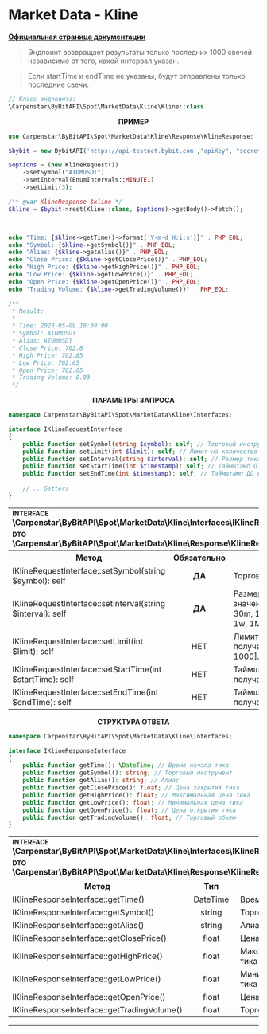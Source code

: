 # Market Data - Kline
<b>[Официальная страница документации](https://bybit-exchange.github.io/docs/spot/public/kline)</b>

> Эндпоинт возвращает результаты только последних 1000 свечей независимо от того, какой интервал указан.

> Если startTime и endTime не указаны, будут отправлены только последние свечи.


```php
// Класс эндпоинта:
\Carpenstar\ByBitAPI\Spot\MarketData\Kline\Kline::class
```

<p align="center" width="100%"><b>ПРИМЕР</b></p>

```php
use Carpenstar\ByBitAPI\Spot\MarketData\Kline\Response\KlineResponse;

$bybit = new BybitAPI('https://api-testnet.bybit.com',"apiKey", "secret");

$options = (new KlineRequest())
    ->setSymbol("ATOMUSDT")
    ->setInterval(EnumIntervals::MINUTE1)
    ->setLimit(3);

/** @var KlineResponse $kline */
$kline = $bybit->rest(Kline::class, $options)->getBody()->fetch();



echo "Time: {$kline->getTime()->format('Y-m-d H:i:s')}" . PHP_EOL;
echo "Symbol: {$kline->getSymbol()}" . PHP_EOL;
echo "Alias: {$kline->getAlias()}" . PHP_EOL;
echo "Close Price: {$kline->getClosePrice()}" . PHP_EOL;
echo "High Price: {$kline->getHighPrice()}" . PHP_EOL;
echo "Low Price: {$kline->getLowPrice()}" . PHP_EOL;
echo "Open Price: {$kline->getOpenPrice()}" . PHP_EOL;
echo "Trading Volume: {$kline->getTradingVolume()}" . PHP_EOL;

/**
 * Result:
 *
 * Time: 2023-05-09 18:30:00
 * Symbol: ATOMUSDT
 * Alias: ATOMUSDT
 * Close Price: 702.8
 * High Price: 702.85
 * Low Price: 702.65
 * Open Price: 702.65
 * Trading Volume: 0.03
 */
```

<p align="center" width="100%"><b>ПАРАМЕТРЫ ЗАПРОСА</b></p>

```php
namespace Carpenstar\ByBitAPI\Spot\MarketData\Kline\Interfaces;

interface IKlineRequestInterface
{
    public function setSymbol(string $symbol): self; // Торговый инструмент
    public function setLimit(int $limit): self; // Лимит на количество получаемых тиков. [1, 1000]. По умолчанию: 1000
    public function setInterval(string $interval): self; // Размер тика. Доступные значения: 1m, 3m, 5m, 15m, 30m, 1h, 2h, 4h, 6h, 12, 1d, 1w, 1M
    public function setStartTime(int $timestamp): self; // Таймштамп ОТ которого получаем срез данных
    public function setEndTime(int $timestamp): self; // Таймштамп ДО которого получаем срез данных
    
    // .. Getters
}
```
<table style="width: 100%">
  <tr>
    <td colspan="3">
        <sup><b>INTERFACE</b></sup> <br />
        <b>\Carpenstar\ByBitAPI\Spot\MarketData\Kline\Interfaces\IKlineRequestInterface::class</b>
    </td>
  </tr>
  <tr>
    <td colspan="3">
        <sup><b>DTO</b></sup> <br />
        <b>\Carpenstar\ByBitAPI\Spot\MarketData\Kline\Response\KlineResponse::class</b>
    </td>
  </tr>
  <tr>
    <th style="width: 40%; text-align: center">Метод</th>
    <th style="width: 10%; text-align: center">Обязательно</th>
    <th style="width: 50%; text-align: center">Описание</th>
  </tr>
  <tr>
    <td>IKlineRequestInterface::setSymbol(string $symbol): self</td>
    <td style="text-align: center"><b>ДА</b></td>
    <td> Торговый инструмент</td>
  </tr>
  <tr>
    <td>IKlineRequestInterface::setInterval(string $interval): self</td>
    <td style="text-align: center"><b>ДА</b></td>
    <td> 
        Размер тика. Доступные значения: 1m, 3m, 5m, 15m, 30m, 1h, 2h, 4h, 6h, 12, 1d, 1w, 1M
    </td>
  </tr>
  <tr>
    <td>IKlineRequestInterface::setLimit(int $limit): self</td>
    <td style="text-align: center">НЕТ</td>
    <td> Лимит на количество получаемых тиков. [1, 1000]. По умолчанию: 1000 </td>
  </tr>
  <tr>
    <td>IKlineRequestInterface::setStartTime(int $startTime): self</td>
    <td style="text-align: center">НЕТ</td>
    <td> Таймштамп ОТ которого получаем срез данных </td>
  </tr>
  <tr>
    <td>IKlineRequestInterface::setEndTime(int $endTime): self</td>
    <td style="text-align: center">НЕТ</td>
    <td> Таймштамп ДО которого получаем срез данных </td>
  </tr>
</table>


<p align="center" width="100%"><b>CТРУКТУРА ОТВЕТА</b></p>

```php
namespace Carpenstar\ByBitAPI\Spot\MarketData\Kline\Interfaces;

interface IKlineResponseInterface
{
    public function getTime(): \DateTime; // Время начала тика
    public function getSymbol(): string; // Торговый инструмент
    public function getAlias(): string; // Алиас
    public function getClosePrice(): float; // Цена закрытия тика
    public function getHighPrice(): float; // Максимальная цена тика
    public function getLowPrice(): float; // Минимальная цена тика
    public function getOpenPrice(): float; // Цена открытия тика
    public function getTradingVolume(): float; // Торговый обьем
}
```
<table style="width: 100%">
  <tr>
    <td colspan="3">
        <sup><b>INTERFACE</b></sup> <br />
        <b>\Carpenstar\ByBitAPI\Spot\MarketData\Kline\Interfaces\IKlineResponseInterface</b>
    </td>
  </tr>
  <tr>
    <td colspan="3">
        <sup><b>DTO</b></sup> <br />
        <b>\Carpenstar\ByBitAPI\Spot\MarketData\Kline\Response\KlineResponse</b>
    </td>
  </tr>
  <tr>
    <th style="width: 30%; text-align: center">Метод</th>
    <th style="width: 20%; text-align: center">Тип</th>
    <th style="width: 50%; text-align: center">Описание</th>
  </tr>
  <tr>
    <td>IKlineResponseInterface::getTime()</td>
    <td style="text-align: center">DateTime</td>
    <td> Время начала тика </td>
  </tr>
  <tr>
    <td>IKlineResponseInterface::getSymbol()</td>
    <td style="text-align: center">string</td>
    <td> Торговый инструмент </td>
  </tr>
  <tr>
    <td>IKlineResponseInterface::getAlias()</td>
    <td style="text-align: center">string</td>
    <td> Алиас </td>
  </tr>
  <tr>
    <td>IKlineResponseInterface::getClosePrice()</td>
    <td style="text-align: center">float</td>
    <td> Цена закрытия тика </td>
  </tr>
  <tr>
    <td>IKlineResponseInterface::getHighPrice()</td>
    <td style="text-align: center">float</td>
    <td> Максимальная цена тика </td>
  </tr>
  <tr>
    <td>IKlineResponseInterface::getLowPrice()</td>
    <td style="text-align: center">float</td>
    <td> Минимальная цена тика </td>
  </tr>
  <tr>
    <td>IKlineResponseInterface::getOpenPrice()</td>
    <td style="text-align: center">float</td>
    <td> Цена открытия тика </td>
  </tr>
  <tr>
    <td>IKlineResponseInterface::getTradingVolume()</td>
    <td style="text-align: center">float</td>
    <td> Торговый обьем </td>
  </tr>
</table>

---